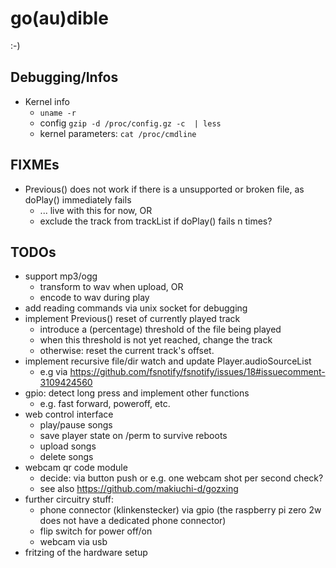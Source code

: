 # go(au)dible

:-)

## Debugging/Infos

* Kernel info
  * `uname -r`
  * config `gzip -d /proc/config.gz -c  | less`
  * kernel parameters: `cat /proc/cmdline`

## FIXMEs

* Previous() does not work if there is a unsupported or broken file, as doPlay() immediately fails
  * ... live with this for now, OR
  * exclude the track from trackList if doPlay() fails n times?

## TODOs

* support mp3/ogg
  * transform to wav when upload, OR
  * encode to wav during play
* add reading commands via unix socket for debugging
* implement Previous() reset of currently played track
  * introduce a (percentage) threshold of the file being played
  * when this threshold is not yet reached, change the track
  * otherwise: reset the current track's offset.
* implement recursive file/dir watch and update Player.audioSourceList
  * e.g via https://github.com/fsnotify/fsnotify/issues/18#issuecomment-3109424560
* gpio: detect long press and implement other functions
  * e.g. fast forward, poweroff, etc.
* web control interface
  * play/pause songs
  * save player state on /perm to survive reboots
  * upload songs
  * delete songs
* webcam qr code module
  * decide: via button push or e.g. one webcam shot per second check?
  * see also https://github.com/makiuchi-d/gozxing
* further circuitry stuff:
  * phone connector (klinkenstecker) via gpio (the raspberry pi zero 2w does not have a dedicated phone connector)
  * flip switch for power off/on
  * webcam via usb
* fritzing of the hardware setup
